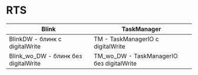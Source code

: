 # RTS
| Blink                                 | TaskManager                               |
| ------------------------------------- | ----------------------------------------- |
| BlinkDW - блинк с digitalWrite        | TM - TaskManagerIO с digitalWrite         |
| Blink_wo_DW - блинк без digitalWrite  | TM_wo_DW - TaskManagerIO без digitalWrite |
